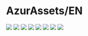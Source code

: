 # AzurAssets/EN
![](https://img.shields.io/badge/EN-7.1.474-blue?style=flat-square)
![](https://img.shields.io/badge/CV-471-blue?style=flat-square)
![](https://img.shields.io/badge/L2D-518-blue?style=flat-square)
![](https://img.shields.io/badge/PIC-15-blue?style=flat-square)
![](https://img.shields.io/badge/BGM-13-blue?style=flat-square)
![](https://img.shields.io/badge/CIPHER-24-blue?style=flat-square)
![](https://img.shields.io/badge/MANGA-28-blue?style=flat-square)
![](https://img.shields.io/badge/PAINTING-86-blue?style=flat-square)